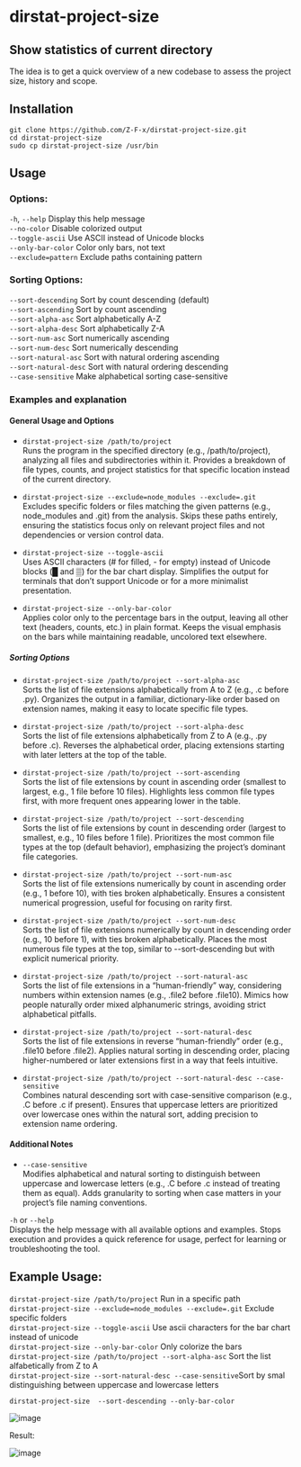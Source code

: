 # dirstat-project-size

## Show statistics of current directory
The idea is to get a quick overview of a new codebase to assess the project size, history and scope.

## Installation
```git clone https://github.com/Z-F-x/dirstat-project-size.git```\
```cd dirstat-project-size```\
```sudo cp dirstat-project-size /usr/bin```

## Usage

### Options:
  `-h`, `--help`           Display this help message\
  `--no-color`          Disable colorized output\
  `--toggle-ascii`      Use ASCII instead of Unicode blocks\
  `--only-bar-color`    Color only bars, not text\
  `--exclude=pattern`   Exclude paths containing pattern

### Sorting Options:
  `--sort-descending`   Sort by count descending (default)\
  `--sort-ascending`    Sort by count ascending\
  `--sort-alpha-asc`    Sort alphabetically A-Z\
  `--sort-alpha-desc`   Sort alphabetically Z-A\
  `--sort-num-asc`      Sort numerically ascending\
  `--sort-num-desc`     Sort numerically descending\
  `--sort-natural-asc`  Sort with natural ordering ascending\
  `--sort-natural-desc` Sort with natural ordering descending\
  `--case-sensitive`    Make alphabetical sorting case-sensitive

### Examples and explanation
#### General Usage and Options
- ```dirstat-project-size /path/to/project```\
Runs the program in the specified directory (e.g., /path/to/project), analyzing all files and subdirectories within it. Provides a breakdown of file types, counts, and project statistics for that specific location instead of the current directory.

- ```dirstat-project-size --exclude=node_modules --exclude=.git```\
Excludes specific folders or files matching the given patterns (e.g., node_modules and .git) from the analysis. Skips these paths entirely, ensuring the statistics focus only on relevant project files and not dependencies or version control data.

- ```dirstat-project-size --toggle-ascii```\
Uses ASCII characters (# for filled, - for empty) instead of Unicode blocks (█ and ▒) for the bar chart display. Simplifies the output for terminals that don’t support Unicode or for a more minimalist presentation.

- ```dirstat-project-size --only-bar-color```\
Applies color only to the percentage bars in the output, leaving all other text (headers, counts, etc.) in plain format. Keeps the visual emphasis on the bars while maintaining readable, uncolored text elsewhere.

##### Sorting Options
- ```dirstat-project-size /path/to/project --sort-alpha-asc```\
Sorts the list of file extensions alphabetically from A to Z (e.g., .c before .py). Organizes the output in a familiar, dictionary-like order based on extension names, making it easy to locate specific file types.

- ```dirstat-project-size /path/to/project --sort-alpha-desc```\
Sorts the list of file extensions alphabetically from Z to A (e.g., .py before .c). Reverses the alphabetical order, placing extensions starting with later letters at the top of the table.

- ```dirstat-project-size /path/to/project --sort-ascending```\
Sorts the list of file extensions by count in ascending order (smallest to largest, e.g., 1 file before 10 files). Highlights less common file types first, with more frequent ones appearing lower in the table.

- ```dirstat-project-size /path/to/project --sort-descending```\
Sorts the list of file extensions by count in descending order (largest to smallest, e.g., 10 files before 1 file). Prioritizes the most common file types at the top (default behavior), emphasizing the project’s dominant file categories.

- ```dirstat-project-size /path/to/project --sort-num-asc```\
Sorts the list of file extensions numerically by count in ascending order (e.g., 1 before 10), with ties broken alphabetically. Ensures a consistent numerical progression, useful for focusing on rarity first.

- ```dirstat-project-size /path/to/project --sort-num-desc```\
Sorts the list of file extensions numerically by count in descending order (e.g., 10 before 1), with ties broken alphabetically. Places the most numerous file types at the top, similar to --sort-descending but with explicit numerical priority.

- ```dirstat-project-size /path/to/project --sort-natural-asc```\
Sorts the list of file extensions in a “human-friendly” way, considering numbers within extension names (e.g., .file2 before .file10). Mimics how people naturally order mixed alphanumeric strings, avoiding strict alphabetical pitfalls.

- ```dirstat-project-size /path/to/project --sort-natural-desc```\
Sorts the list of file extensions in reverse “human-friendly” order (e.g., .file10 before .file2). Applies natural sorting in descending order, placing higher-numbered or later extensions first in a way that feels intuitive.

- ```dirstat-project-size /path/to/project --sort-natural-desc --case-sensitive```\
Combines natural descending sort with case-sensitive comparison (e.g., .C before .c if present). Ensures that uppercase letters are prioritized over lowercase ones within the natural sort, adding precision to extension name ordering.

#### Additional Notes
- ```--case-sensitive```\
Modifies alphabetical and natural sorting to distinguish between uppercase and lowercase letters (e.g., .C before .c instead of treating them as equal). Adds granularity to sorting when case matters in your project’s file naming conventions.

```-h``` or ```--help```\
Displays the help message with all available options and examples. Stops execution and provides a quick reference for usage, perfect for learning or troubleshooting the tool.


## Example Usage:
```dirstat-project-size /path/to/project``` Run in a specific path \
```dirstat-project-size --exclude=node_modules --exclude=.git``` Exclude specific folders\
```dirstat-project-size --toggle-ascii``` Use ascii characters for the bar chart instead of unicode\
```dirstat-project-size --only-bar-color``` Only colorize the bars \
```dirstat-project-size /path/to/project --sort-alpha-asc``` Sort the list alfabetically from Z to A\
```dirstat-project-size --sort-natural-desc --case-sensitive```Sort by smal distinguishing between uppercase and lowercase letters

```dirstat-project-size  --sort-descending --only-bar-color```

![image](https://github.com/user-attachments/assets/288a7dff-27b2-4292-97c8-6d172c76ee7d)

Result:

![image](https://github.com/user-attachments/assets/11652dba-ebd3-4fbd-a347-a7cb266baf9b)


